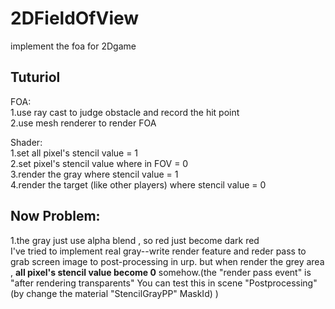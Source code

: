 # 2DFieldOfView
implement the foa for 2Dgame
## Tuturiol
FOA:  
1.use ray cast to judge obstacle and record the hit point  
2.use mesh renderer to render FOA  

Shader:  
1.set all pixel's stencil value = 1  
2.set pixel's stencil value where in FOV  = 0  
3.render the gray where stencil value = 1  
4.render the target (like other players) where stencil value = 0  

## Now Problem:  
1.the gray just use alpha blend , so red just become dark red  
I've tried to implement real gray--write render feature and reder pass to grab screen image to post-processing
in urp. but when render the grey area , **all pixel's stencil value become 0** somehow.(the "render pass event" is
"after rendering transparents"
You can test this in scene "Postprocessing"(by change the material "StencilGrayPP" MaskId)
)